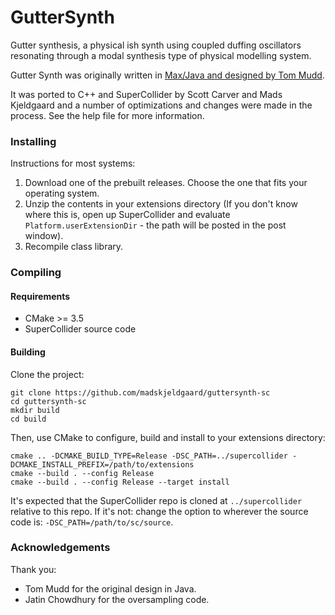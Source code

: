 # GutterSynth

Gutter synthesis, a physical ish synth using coupled duffing oscillators resonating through a modal synthesis type of physical modelling system. 

Gutter Synth was originally written in [Max/Java and designed by Tom Mudd](https://github.com/tommmmudd/guttersynthesis). 

It was ported to C++ and SuperCollider by Scott Carver and Mads Kjeldgaard and a number of optimizations and changes were made in the process. See the help file for more information.

### Installing

Instructions for most systems:

1. Download one of the prebuilt releases. Choose the one that fits your operating system.
2. Unzip the contents in your extensions directory (If you don't know where this is, open up SuperCollider and evaluate `Platform.userExtensionDir` - the path will be posted in the post window).
3. Recompile class library.

### Compiling

#### Requirements

- CMake >= 3.5
- SuperCollider source code

#### Building

Clone the project:

    git clone https://github.com/madskjeldgaard/guttersynth-sc
    cd guttersynth-sc
    mkdir build
    cd build

Then, use CMake to configure, build and install to your extensions directory:

    cmake .. -DCMAKE_BUILD_TYPE=Release -DSC_PATH=../supercollider -DCMAKE_INSTALL_PREFIX=/path/to/extensions
    cmake --build . --config Release
    cmake --build . --config Release --target install


It's expected that the SuperCollider repo is cloned at `../supercollider` relative to this repo. If
it's not: change the option to wherever the source code is: `-DSC_PATH=/path/to/sc/source`.

### Acknowledgements

Thank you:
- Tom Mudd for the original design in Java. 
- Jatin Chowdhury for the oversampling code.
